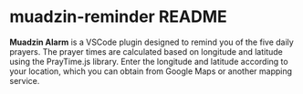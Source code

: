 # muadzin-reminder README

**Muadzin Alarm** is a VSCode plugin designed to remind you of the five daily prayers. The prayer times are calculated based on longitude and latitude using the PrayTime.js library. Enter the longitude and latitude according to your location, which you can obtain from Google Maps or another mapping service.